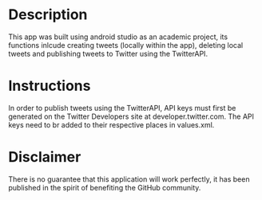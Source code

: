 # Description

This app was built using android studio as an academic project, its functions inlcude creating tweets (locally within the app), deleting local tweets and publishing tweets to Twitter using the TwitterAPI.

# Instructions

In order to publish tweets using the TwitterAPI, API keys must first be generated on the Twitter Developers site at developer.twitter.com. The API keys need to br added to their respective places in values.xml.

# Disclaimer

There is no guarantee that this application will work perfectly, it has been published in the spirit of benefiting the GitHub community.
